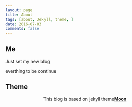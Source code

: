 ```yaml
---
layout: page
title: About
tags: [about, Jekyll, theme, ]
date: 2016-07-03
comments: false
---
```


## Me
Just set my new blog

everthing to be continue


## Theme
<center>This blog is based on jekyll theme<a href="http://taylantatli.github.io/Moon"><b>Moon</b></a></center>
